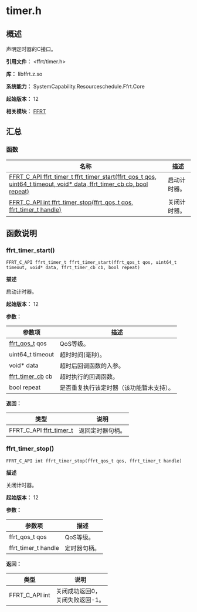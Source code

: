 # timer.h

<!--Kit: Function Flow Runtime Kit-->
<!--Subsystem: Resourceschedule-->
<!--Owner: @chuchihtung; @yanleo-->
<!--Designer: @geoffrey_guo; @huangyouzhong-->
<!--Tester: @lotsof; @sunxuhao-->
<!--Adviser: @foryourself-->

## 概述

声明定时器的C接口。

**引用文件：** <ffrt/timer.h>

**库：** libffrt.z.so

**系统能力：** SystemCapability.Resourceschedule.Ffrt.Core

**起始版本：** 12

**相关模块：** [FFRT](capi-ffrt.md)

## 汇总

### 函数

| 名称 | 描述 |
| -- | -- |
| [FFRT_C_API ffrt_timer_t ffrt_timer_start(ffrt_qos_t qos, uint64_t timeout, void* data, ffrt_timer_cb cb, bool repeat)](#ffrt_timer_start) | 启动计时器。 |
| [FFRT_C_API int ffrt_timer_stop(ffrt_qos_t qos, ffrt_timer_t handle)](#ffrt_timer_stop) | 关闭计时器。 |

## 函数说明

### ffrt_timer_start()

```
FFRT_C_API ffrt_timer_t ffrt_timer_start(ffrt_qos_t qos, uint64_t timeout, void* data, ffrt_timer_cb cb, bool repeat)
```

**描述**

启动计时器。

**起始版本：** 12


**参数：**

| 参数项                                                  | 描述 |
|------------------------------------------------------| -- |
| [ffrt_qos_t](capi-type-def-h.md#变量) qos              | QoS等级。 |
| uint64_t timeout                                     | 超时时间(毫秒)。 |
| void* data                                           | 超时后回调函数的入参。 |
| [ffrt_timer_cb](capi-type-def-h.md#ffrt_timer_cb) cb | 超时执行的回调函数。 |
| bool repeat                                          | 是否重复执行该定时器（该功能暂未支持）。 |

**返回：**

| 类型                          | 说明 |
|-----------------------------| -- |
| FFRT_C_API [ffrt_timer_t](capi-type-def-h.md#变量) | 返回定时器句柄。 |

### ffrt_timer_stop()

```
FFRT_C_API int ffrt_timer_stop(ffrt_qos_t qos, ffrt_timer_t handle)
```

**描述**

关闭计时器。

**起始版本：** 12


**参数：**

| 参数项 | 描述 |
| -- | -- |
| ffrt_qos_t qos | QoS等级。 |
| ffrt_timer_t handle | 定时器句柄。 |

**返回：**

| 类型 | 说明 |
| -- | -- |
| FFRT_C_API int | 关闭成功返回0，<br>          关闭失败返回-1。 |


